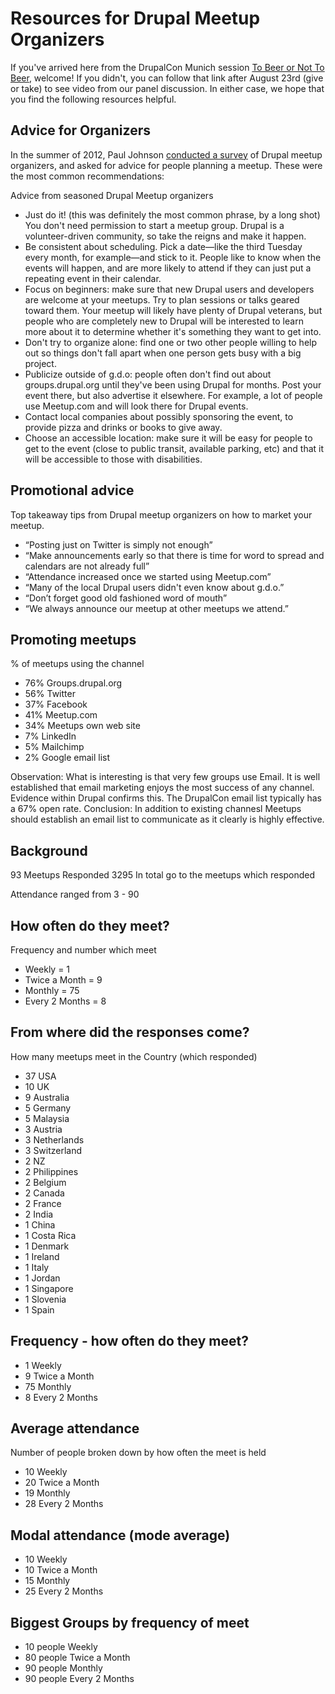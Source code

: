 Resources for Drupal Meetup Organizers
======================================

If you've arrived here from the DrupalCon Munich session [To Beer or Not To Beer](http://munich2012.drupal.org/program/sessions/beer-or-not-beer-making-meetups-work), welcome! If you didn't, you can follow that link after August 23rd (give or take) to see video from our panel discussion. In either case, we hope that you find the following resources helpful.

Advice for Organizers
---------------------
In the summer of 2012, Paul Johnson [conducted a survey](http://stuffly.posterous.com/what-makes-for-a-successful-drupal-meetup) of Drupal meetup organizers, and asked for advice for people planning a meetup. These were the most common recommendations:

Advice from seasoned Drupal Meetup organizers

- Just do it! (this was definitely the most common phrase, by a long shot) You don't need permission to start a meetup group. Drupal is a volunteer-driven community, so take the reigns and make it happen.
- Be consistent about scheduling. Pick a date—like the third Tuesday every month, for example—and stick to it. People like to know when the events will happen, and are more likely to attend if they can just put a repeating event in their calendar.
- Focus on beginners: make sure that new Drupal users and developers are welcome at your meetups. Try to plan sessions or talks geared toward them. Your meetup will likely have plenty of Drupal veterans, but people who are completely new to Drupal will be interested to learn more about it to determine whether it's something they want to get into.
- Don't try to organize alone: find one or two other people willing to help out so things don't fall apart when one person gets busy with a big project.
- Publicize outside of g.d.o: people often don't find out about groups.drupal.org until they've been using Drupal for months. Post your event there, but also advertise it elsewhere. For example, a lot of people use Meetup.com and will look there for Drupal events.
- Contact local companies about possibly sponsoring the event, to provide pizza and drinks or books to give away.
- Choose an accessible location: make sure it will be easy for people to get to the event (close to public transit, available parking, etc) and that it will be accessible to those with disabilities.

Promotional advice
------------------
Top takeaway tips from Drupal meetup organizers on how to market your meetup.

- “Posting just on Twitter is simply not enough”
- “Make announcements early so that there is time for word to spread and calendars are not already full”
- “Attendance increased once we started using Meetup.com”
- “Many of the local Drupal users didn't even know about g.d.o.”
- “Don’t forget good old fashioned word of mouth”
- “We always announce our meetup at other meetups we attend.”

Promoting meetups
-----------------

% of meetups using the channel

- 76% Groups.drupal.org
- 56% Twitter
- 37% Facebook
- 41% Meetup.com
- 34% Meetups own web site
- 7% LinkedIn
- 5% Mailchimp
- 2% Google email list

Observation: What is interesting is that very few groups use Email. It is well established that email marketing enjoys the most success of any channel. Evidence within Drupal confirms this. The DrupalCon email list typically has a 67% open rate.
Conclusion: In addition to existing channesl Meetups should establish an email list to communicate as it clearly is highly effective.

Background
----------

93 Meetups Responded
3295 In total go to the meetups which responded

Attendance ranged from 3 - 90

How often do they meet?
-----------------------

Frequency and number which meet
- Weekly = 1
- Twice a Month = 9
- Monthly = 75
- Every 2 Months = 8

From where did the responses come?
----------------------------------

How many meetups meet in the Country (which responded)
- 37 USA
- 10 UK
- 9 Australia
- 5 Germany
- 5 Malaysia
- 3 Austria
- 3 Netherlands
- 3 Switzerland
- 2 NZ
- 2 Philippines
- 2 Belgium
- 2 Canada
- 2 France
- 2 India
- 1 China
- 1 Costa Rica
- 1 Denmark
- 1 Ireland
- 1 Italy
- 1 Jordan
- 1 Singapore
- 1 Slovenia
- 1 Spain

Frequency - how often do they meet?
----------------------------------

- 1 Weekly
- 9 Twice a Month
- 75 Monthly
- 8 Every 2 Months

Average attendance
------------------

Number of people broken down by how often the meet is held

- 10 Weekly
- 20 Twice a Month
- 19 Monthly
- 28 Every 2 Months

Modal attendance (mode average)
-------------------------------

- 10 Weekly
- 10 Twice a Month
- 15 Monthly
- 25 Every 2 Months

Biggest Groups by frequency of meet
-----------------------------------

- 10 people Weekly
- 80 people Twice a Month
- 90 people Monthly
- 90 people Every 2 Months